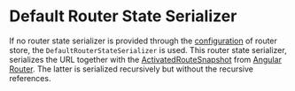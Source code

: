 # Default Router State Serializer

If no router state serializer is provided through the [configuration](guide/router-store/configuration) of router store, the `DefaultRouterStateSerializer` is used. This router state serializer, serializes the URL together with the [ActivatedRouteSnapshot](https://angular.io/api/router/ActivatedRouteSnapshot) from [Angular Router](https://angular.io/guide/router). The latter is serialized recursively but without the recursive references.
